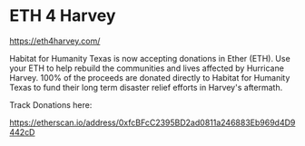 # ETH 4 Harvey

https://eth4harvey.com/

Habitat for Humanity Texas is now accepting donations in Ether (ETH).
Use your ETH to help rebuild the communities and lives affected by Hurricane Harvey.
100% of the proceeds are donated directly to Habitat for Humanity Texas to
fund their long term disaster relief efforts in Harvey's aftermath.

Track Donations here:

https://etherscan.io/address/0xfcBFcC2395BD2ad0811a246883Eb969d4D9442cD
